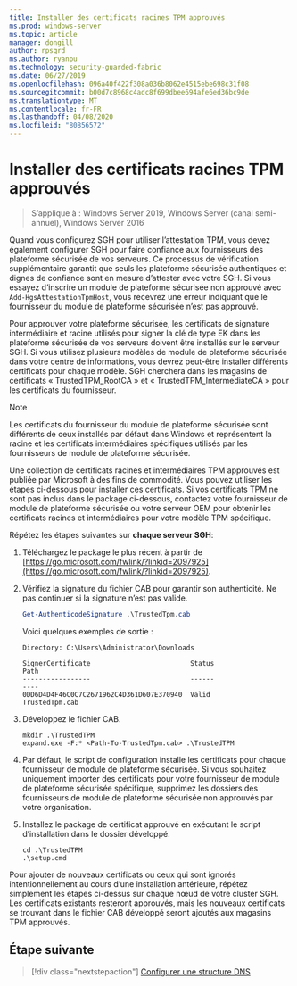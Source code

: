 ```yaml
---
title: Installer des certificats racines TPM approuvés
ms.prod: windows-server
ms.topic: article
manager: dongill
author: rpsqrd
ms.author: ryanpu
ms.technology: security-guarded-fabric
ms.date: 06/27/2019
ms.openlocfilehash: 096a40f422f308a036b8062e4515ebe698c31f08
ms.sourcegitcommit: b00d7c8968c4adc8f699dbee694afe6ed36bc9de
ms.translationtype: MT
ms.contentlocale: fr-FR
ms.lasthandoff: 04/08/2020
ms.locfileid: "80856572"
---
```

# <a name="install-trusted-tpm-root-certificates"></a>Installer des certificats racines TPM approuvés

>S’applique à : Windows Server 2019, Windows Server (canal semi-annuel), Windows Server 2016

Quand vous configurez SGH pour utiliser l’attestation TPM, vous devez également configurer SGH pour faire confiance aux fournisseurs des plateforme sécurisée de vos serveurs.
Ce processus de vérification supplémentaire garantit que seuls les plateforme sécurisée authentiques et dignes de confiance sont en mesure d’attester avec votre SGH.
Si vous essayez d’inscrire un module de plateforme sécurisée non approuvé avec `Add-HgsAttestationTpmHost`, vous recevrez une erreur indiquant que le fournisseur du module de plateforme sécurisée n’est pas approuvé.

Pour approuver votre plateforme sécurisée, les certificats de signature intermédiaire et racine utilisés pour signer la clé de type EK dans les plateforme sécurisée de vos serveurs doivent être installés sur le serveur SGH.
Si vous utilisez plusieurs modèles de module de plateforme sécurisée dans votre centre de informations, vous devrez peut-être installer différents certificats pour chaque modèle.
SGH cherchera dans les magasins de certificats « TrustedTPM_RootCA » et « TrustedTPM_IntermediateCA » pour les certificats du fournisseur.

> [!NOTE]
> Les certificats du fournisseur du module de plateforme sécurisée sont différents de ceux installés par défaut dans Windows et représentent la racine et les certificats intermédiaires spécifiques utilisés par les fournisseurs de module de plateforme sécurisée.

Une collection de certificats racines et intermédiaires TPM approuvés est publiée par Microsoft à des fins de commodité.
Vous pouvez utiliser les étapes ci-dessous pour installer ces certificats.
Si vos certificats TPM ne sont pas inclus dans le package ci-dessous, contactez votre fournisseur de module de plateforme sécurisée ou votre serveur OEM pour obtenir les certificats racines et intermédiaires pour votre modèle TPM spécifique.

Répétez les étapes suivantes sur **chaque serveur SGH**:

1.  Téléchargez le package le plus récent à partir de [https://go.microsoft.com/fwlink/?linkid=2097925](https://go.microsoft.com/fwlink/?linkid=2097925).

2.  Vérifiez la signature du fichier CAB pour garantir son authenticité. Ne pas continuer si la signature n’est pas valide.

    ```powershell
    Get-AuthenticodeSignature .\TrustedTpm.cab
    ```
    
    Voici quelques exemples de sortie :
    
    ```
    Directory: C:\Users\Administrator\Downloads
        
    SignerCertificate                         Status                                 Path
    -----------------                         ------                                 ----
    0DD6D4D4F46C0C7C2671962C4D361D607E370940  Valid                                  TrustedTpm.cab
    ```

2.  Développez le fichier CAB.

    ```
    mkdir .\TrustedTPM
    expand.exe -F:* <Path-To-TrustedTpm.cab> .\TrustedTPM
    ```

3.  Par défaut, le script de configuration installe les certificats pour chaque fournisseur de module de plateforme sécurisée. Si vous souhaitez uniquement importer des certificats pour votre fournisseur de module de plateforme sécurisée spécifique, supprimez les dossiers des fournisseurs de module de plateforme sécurisée non approuvés par votre organisation.

4.  Installez le package de certificat approuvé en exécutant le script d’installation dans le dossier développé.

    ```
    cd .\TrustedTPM
    .\setup.cmd
    ```

Pour ajouter de nouveaux certificats ou ceux qui sont ignorés intentionnellement au cours d’une installation antérieure, répétez simplement les étapes ci-dessus sur chaque nœud de votre cluster SGH.
Les certificats existants resteront approuvés, mais les nouveaux certificats se trouvant dans le fichier CAB développé seront ajoutés aux magasins TPM approuvés.

## <a name="next-step"></a>Étape suivante

> [!div class="nextstepaction"]
> [Configurer une structure DNS](guarded-fabric-configuring-fabric-dns-tpm.md)



